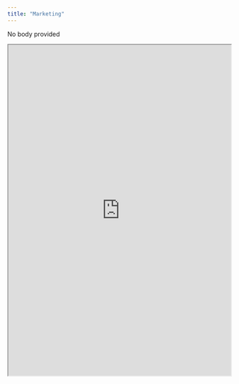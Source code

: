 ```yaml
---
title: "Marketing"
---
```


No body provided
<iframe height="750" width="100%" src="https://ewelton.github.io/ktest/wiki.html#Marketing"></iframe>

